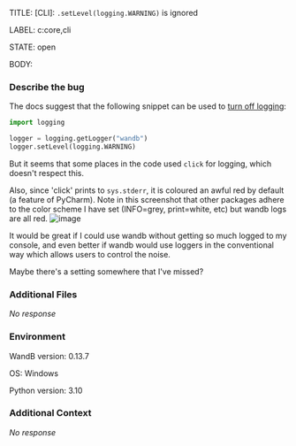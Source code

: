 TITLE:
[CLI]: `.setLevel(logging.WARNING)` is ignored

LABEL:
c:core,cli

STATE:
open

BODY:
### Describe the bug

The docs suggest that the following snippet can be used to [turn off logging](https://docs.wandb.ai/guides/track/advanced/environment-variables#turn-off-logging):
```py
import logging

logger = logging.getLogger("wandb")
logger.setLevel(logging.WARNING)
```

But it seems that some places in the code used `click` for logging, which doesn't respect this.

Also, since 'click' prints to `sys.stderr`, it is coloured an awful red by default (a feature of PyCharm). Note in this screenshot that other packages adhere to the color scheme I have set (INFO=grey, print=white, etc) but wandb logs are all red.
![image](https://user-images.githubusercontent.com/4443482/210465321-5bb13b83-8179-47b8-8fcd-e1cb10d1dfca.png)

It would be great if I could use wandb without getting so much logged to my console, and even better if wandb would use loggers in the conventional way which allows users to control the noise.

Maybe there's a setting somewhere that I've missed?

### Additional Files

_No response_

### Environment

WandB version: 0.13.7

OS: Windows

Python version: 3.10

### Additional Context

_No response_

